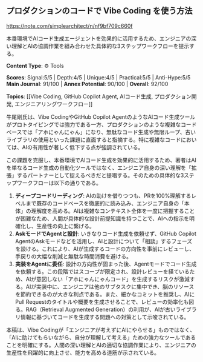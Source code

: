 ## プロダクションのコードで Vibe Coding を使う方法

https://note.com/simplearchitect/n/nf9bf709c660f

本番環境でAIコード生成エージェントを効果的に活用するため、エンジニアの深い理解とAIの協調作業を組み合わせた具体的な3ステップワークフローを提示する。

**Content Type**: ⚙️ Tools

**Scores**: Signal:5/5 | Depth:4/5 | Unique:4/5 | Practical:5/5 | Anti-Hype:5/5
**Main Journal**: 91/100 | **Annex Potential**: 90/100 | **Overall**: 92/100

**Topics**: [[Vibe Coding, GitHub Copilot Agent, AIコード生成, プロダクション開発, エンジニアリングワークフロー]]

牛尾剛氏は、Vibe CodingやGitHub Copilot AgentのようなAIコード生成ツールがプロトタイピングでは強力である一方、プロダクションのような複雑なコードベースでは「アホにゃんにゃん」になり、無駄なコード生成や無限ループ、古いライブラリの使用といった課題に直面すると指摘する。特に複雑なコードにおいては、AIの有用性が著しく低下する点が強調されている。

この課題を克服し、本番環境でAIコード生成を効果的に活用するため、著者はAIを単なるコード生成の自動化ツールではなく、エンジニア自身の深い理解を「拡張」するパートナーとして捉えるべきだと提唱する。そのための具体的な3ステップワークフローは以下の通りである。

1.  **ディープコードリーディング**: AIの助けを借りつつも、PRを100%理解するレベルまで既存のコードベースを徹底的に読み込み、エンジニア自身の「本体」の理解度を高める。AIは複雑なコンテキスト全体を一度に把握することが困難なため、人間が具体的な設計前提知識を持つことで、AIへの指示を明確化し、生産性の向上に繋げる。
2.  **AskモードでAgentと設計**: いきなりコード生成を依頼せず、GitHub Copilot AgentのAskモードなどを活用し、AIと設計について「相談」するフェーズを設ける。これにより、AIが生成するコードの方向性を事前にレビューし、手戻りの大幅な削減と無駄な時間消費を避ける。
3.  **実装をAgentに委任**: 設計の方向性が固まった後、Agentモードでコード生成を依頼する。この段階ではスコープが限定され、設計レビューを経ているため、AIが意図しない「アホにゃんにゃんコード」を生成するリスクが激減する。AIが実装中に、エンジニアは他のサブタスクに集中でき、脳のリソースを節約できるのが大きな利点である。また、細かなコミットを推奨し、AIにPull Requestのタイトルや概要を生成させることで、レビューの効率化も図る。RAG（Retrieval Augmented Generation）の利用が、AIが古いライブラリ情報に基づいてコードを生成する問題への対策として示唆されている。

本稿は、Vibe Codingが「エンジニアが考えずにAIにやらせる」ものではなく、「AIに助けてもらいながら、自分が理解して考える」ための強力なツールであることを明確にする。人間の深い理解とAIの適切な協調作業により、エンジニアの生産性を飛躍的に向上させ、能力を高める道筋が示されている。
